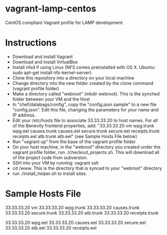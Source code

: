 vagrant-lamp-centos
===================

CentOS compliant Vagrant profile for LAMP development

Instructions
============
- Download and install Vagrant
- Download and install VirtualBox
- Install nfsd if using Linux (NFS comes preinstalled with OS X. Ubuntu: sudo apt-get install nfs-kernel-server)
- Clone this repository into a directory on your local machine
- Change directory into the new folder created by the clone command (vagrant profile folder)
- Make a directory called "webroot" (mkdir webroot).  This is the synched folder between your VM and the Host
- In "chef/databags/config", copy the "config.json.sample" to a new file "config.json".  Edit this file, changing the parameters for your name and IP address.
- Edit your /etc/hosts file to associate 33.33.33.20 to host names. For all of the Benevity frontend properties, add: "33.33.33.20 vm wpg.trunk wpg.eel causes.trunk causes.eel secure.trunk secure.eel receipts.trunk receipts.eel atb.trunk atb.eel" (see Sample Hosts File below)
- Run "vagrant up" from the base of the vagrant profile folder
- On your host machine, in the "webroot" directory you created under the vagrant profile folder, run ./checkout_projects.sh. This will download all of the project code from subversion.
- SSH into your VM by running: vagrant ssh
- cd /www. This is the directory that is synced to your "webroot" directory
- run ./install_helper.sh to install sites.

Sample Hosts File
=================
33.33.33.20 vm
33.33.33.20 wpg.trunk
33.33.33.20 causes.trunk
33.33.33.20 secure.trunk
33.33.33.20 atb.trunk
33.33.33.20 receipts.trunk

33.33.33.20 wpg.eel
33.33.33.20 causes.eel
33.33.33.20 secure.eel
33.33.33.20 atb.eel
33.33.33.20 receipts.eel